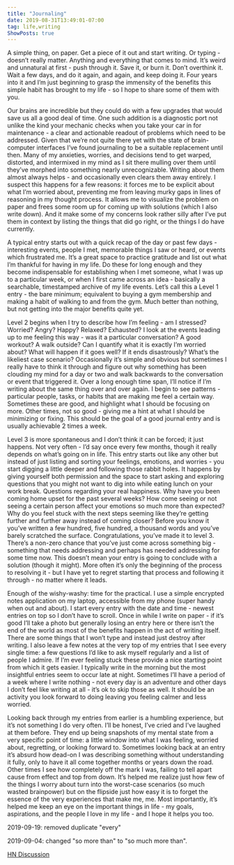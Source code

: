 ```yaml
---
title: "Journaling"
date: 2019-08-31T13:49:01-07:00
tag: life,writing
ShowPosts: true
---
```


A simple thing, on paper. Get a piece of it out and start writing. Or typing - doesn’t really matter. Anything and everything that comes to mind. It’s weird and unnatural at first - push through it. Save it, or burn it. Don’t overthink it. Wait a few days, and do it again, and again, and keep doing it. Four years into it and I’m just beginning to grasp the immensity of the benefits this simple habit has brought to my life - so I hope to share some of them with you. 

Our brains are incredible but they could do with a few upgrades that would save us all a good deal of time. One such addition is a diagnostic port not unlike the kind your mechanic checks when you take your car in for maintenance - a clear and actionable readout of problems which need to be addressed. Given that we’re not quite there yet with the state of brain-computer interfaces I’ve found journaling to be a suitable replacement until then. Many of my anxieties, worries, and decisions tend to get warped, distorted, and intermixed in my mind as I sit there mulling over them until they’ve morphed into something nearly unrecognizable. Writing about them almost always helps - and occasionally even clears them away entirely. I suspect this happens for a few reasons: it forces me to be explicit about what I’m worried about, preventing me from leaving murky gaps in lines of reasoning in my thought process. It allows me to visualize the problem on paper and frees some room up for coming up with solutions (which I also write down). And it make some of my concerns look rather silly after I’ve put them in context by listing the things that did go right, or the things I do have currently. 

A typical entry starts out with a quick recap of the day or past few days - interesting events, people I met, memorable things I saw or heard, or events which frustrated me. It’s a great space to practice gratitude and list out what I’m thankful for having in my life. Do these for long enough and they become indispensable for establishing when I met someone, what I was up to a particular week, or when I first came across an idea - basically a searchable, timestamped archive of my life events. Let’s call this a Level 1 entry - the bare minimum; equivalent to buying a gym membership and making a habit of walking to and from the gym. Much better than nothing, but not getting into the major benefits quite yet. 

Level 2 begins when I try to describe how I’m feeling - am I stressed? Worried? Angry? Happy? Relaxed? Exhausted? I look at the events leading up to me feeling this way - was it a particular conversation? A good workout? A walk outside? Can I quantify what it is exactly I’m worried about? What will happen if it goes well? If it ends disastrously? What’s the likeliest case scenario? Occasionally it’s simple and obvious but sometimes I really have to think it through and figure out why something has been clouding my mind for a day or two and walk backwards to the conversation or event that triggered it. Over a long enough time span, I’ll notice if I’m writing about the same thing over and over again. I begin to see patterns - particular people, tasks, or habits that are making me feel a certain way. Sometimes these are good, and highlight what I should be focusing on more. Other times, not so good - giving me a hint at what I should be minimizing or fixing. This should be the goal of a good journal entry and is usually achievable 2 times a week. 

Level 3 is more spontaneous and I don’t think it can be forced; it just happens. Not very often - I’d say once every few months, though it really depends on what’s going on in life. This entry starts out like any other but instead of just listing and sorting your feelings, emotions, and worries - you start digging a little deeper and following those rabbit holes. It happens by giving yourself both permission and the space to start asking and exploring questions that you might not want to dig into while eating lunch on your work break. Questions regarding your real happiness. Why have you been coming home upset for the past several weeks? How come seeing or not seeing a certain person affect your emotions so much more than expected? Why do you feel stuck with the next steps seeming like they’re getting further and further away instead of coming closer? Before you know it you’ve written a few hundred, five hundred, a thousand words and you’ve barely scratched the surface. Congratulations, you’ve made it to level 3. There’s a non-zero chance that you’ve just come across something big - something that needs addressing and perhaps has needed addressing for some time now. This doesn’t mean your entry is going to conclude with a solution (though it might). More often it’s only the beginning of the process to resolving it - but I have yet to regret starting that process and following it through - no matter where it leads.

Enough of the wishy-washy: time for the practical. I use a simple encrypted notes application on my laptop, accessible from my phone (super handy when out and about). I start every entry with the date and time - newest entries on top so I don’t have to scroll. Once in while I write on paper - if it’s good I’ll take a photo but generally losing an entry here or there isn’t the end of the world as most of the benefits happen in the act of writing itself. There are some things that I won’t type and instead just destroy after writing. I also leave a few notes at the very top of my entries that I see every single time: a few questions I’d like to ask myself regularly and a list of people I admire. If I’m ever feeling stuck these provide a nice starting point from which it gets easier. I typically write in the morning but the most insightful entries seem to occur late at night. Sometimes I’ll have a period of a week where I write nothing - not every day is an adventure and other days I don’t feel like writing at all - it’s ok to skip those as well. It should be an activity you look forward to doing leaving you feeling calmer and less worried.

Looking back through my entries from earlier is a humbling experience, but it’s not something I do very often. I’ll be honest, I’ve cried and I’ve laughed at them before. They end up being snapshots of my mental state from a very specific point of time: a little window into what I was feeling, worried about, regretting, or looking forward to. Sometimes looking back at an entry it’s absurd how dead-on I was describing something without understanding it fully, only to have it all come together months or years down the road. Other times I see how completely off the mark I was, failing to tell apart cause from effect and top from down. It’s helped me realize just how few of the things I worry about turn into the worst-case scenarios (so much wasted brainpower) but on the flipside just how easy it is to forget the essence of the very experiences that make me, me. Most importantly, it’s helped me keep an eye on the important things in life - my goals, aspirations, and the people I love in my life - and I hope it helps you too. 

2019-09-19: removed duplicate "every"

2019-09-04: changed "so more than" to "so much more than".

[HN Discussion](https://news.ycombinator.com/item?id=20849148)